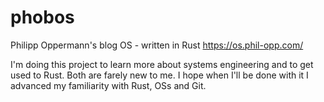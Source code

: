 # phobos
Philipp Oppermann's blog OS - written in Rust
https://os.phil-opp.com/

I'm doing this project to learn more about systems engineering and to get used to Rust. Both are farely new to me. I hope when I'll be done with it I advanced my familiarity with Rust, OSs and Git.
